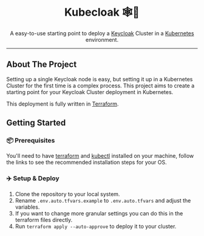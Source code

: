 <p align="center">
  <h1 align="center">Kubecloak 🕸️🔑</h1>
  <p align="center">
    A easy-to-use starting point to deploy a <a href="https://keycloak.com" target="_blank">Keycloak</a> Cluster in a <a href="https://kubernetes.io" target="_blank">Kubernetes</a> environment.
  </p>
  <hr />
</p>

## About The Project

Setting up a single Keycloak node is easy, but setting it up in a Kubernetes Cluster for the first time is a complex process. This project aims to create a starting point for your Keycloak Cluster deployment in Kubernetes.

This deployment is fully written in [Terraform](https://www.terraform.io).

## Getting Started

### 📦 Prerequisites

You'll need to have [terraform](https://learn.hashicorp.com/tutorials/terraform/install-cli) and [kubectl](https://kubernetes.io/docs/tasks/tools) installed on your machine, follow the links to see the recommended installation steps for your OS.

### ✈️ Setup & Deploy

1. Clone the repository to your local system.
1. Rename `.env.auto.tfvars.example` to `.env.auto.tfvars` and adjust the variables.
1. If you want to change more granular settings you can do this in the terraform files directly.
1. Run `terraform apply --auto-approve` to deploy it to your cluster.
